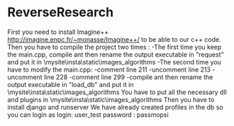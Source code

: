 # ReverseResearch
First you need to install Imagine++ http://imagine.enpc.fr/~monasse/Imagine++/ to be able to our c++ code.
Then you have to compile the project two times :
  -The first time you keep the main.cpp, compile ant then rename the output executable in "request" and put it in \mysite\insta\static\images_algorithms
  -The second time you have to modify the main.cpp:
      -comment line 211
      -uncomment line 213
      -uncomment line 228
      -comment line 299
      -compile ant then rename the output executable in "load_db" and put it in \mysite\insta\static\images_algorithms
You have to put all the necessary dll and plugins in \mysite\insta\static\images_algorithms
Then you have to install django and runserver
We have already created profiles in the db so you can login as login: user_test  password : passmopsi
